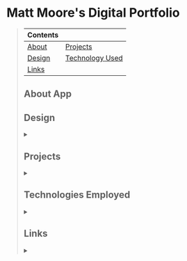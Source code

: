 # Matt Moore's Digital Portfolio
> | Contents |  |
> |--|--|
> | [About](https://github.com/mmmoore1313/mattmoore.github.io#about-app) | [Projects](https://github.com/mmmoore1313/mattmoore.github.io#projects) |
> | [Design](https://github.com/mmmoore1313/mattmoore.github.io#design) | [Technology Used](https://github.com/mmmoore1313/mattmoore.github.io#technologies-employed) |
> | [Links](https://github.com/mmmoore1313/mattmoore.github.io#links) |  |
>
> ## About App
> 
> ## Design
> <details>
>   <summary></summary>
>
>>
>> <details>
>>   <summary>Version 1</summary>
>> 
>>>   For V1, I followed the [tutorial](https://youtu.be/G9RAjvus4AY) created by [DwinaTech](https://github.com/DwinaTech) 
>>>   ![WireFrame](linktoWireFrame)
>>>
>> <details>
>>
>> <details>
>>   <summary>Version 2</summary>
>>>
>>>   For V2... 
>>>   ![WireFrame](linktoWireFrame)
>>
>> </details>
>>
> ###### [(Return to top)](https://github.com/mmmoore1313/mattmoore.github.io#matt-moores-digital-portfolio)
> </details>
> 
> ## Projects
> <details>
>   <summary></summary>
>
>>  | For | Individual | Team |
>>  |--|--|--|
>>  | General Assembly | - [Tic Tac Toe]()<br />- [StudyApp]() | - [SurveyUs]() |
>>  | SPEC |  |  |
>>  | MSSA |  |  |
>>
> ###### [(Return to top)](https://github.com/mmmoore1313/mattmoore.github.io#matt-moores-digital-portfolio)
> </details>
>
> ## Technologies Employed
> <details>
>   <summary></summary>
>
>> | **General Development** |  **Deployment** |
>> |--|--|
>> | [Technology Name](docs) | [Technology Name](docs) | 
>> | [Technology Name](docs) | [Technology Name](docs) |
>>
>
> ###### [(Return to top)](https://github.com/mmmoore1313/mattmoore.github.io#matt-moores-digital-portfolio)
> </details>
>
> ## Links
> <details>
>   <summary></summary>
>
>> | | **Deployed Sites** | **Repositories** |
>> |--|--|--|
>> | Front End App: | [appUrl](appUrl) | [appRepositoryUrl](appRepositoryUrl)|
>> | Database App | [dbUrl](dbUrl) | [dbRepositoryUrl](dbRepositoryUrl) |
>
> ###### [(Return to top)](https://github.com/mmmoore1313/mattmoore.github.io#matt-moores-digital-portfolio)
> </details>
